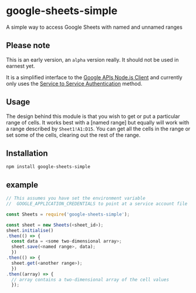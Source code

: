 [googleapis]: https://www.npmjs.com/package/googleapis
[service]: https://www.npmjs.com/package/googleapis#service-to-service-authentication
[range]: https://support.google.com/docs/answer/63175?co=GENIE.Platform%3DDesktop&hl=en

# google-sheets-simple

A simple way to access Google Sheets with named and unnamed ranges

## Please note

This is an early version, an `alpha` version really.  It should not
be used in earnest yet.

It is a simplified interface to the [Google APIs Node.js Client][googleapis]
and currently only uses the [Service to Service Authentication][service]
method.

## Usage

The design behind this module is that you wish to get or put a
particular range of cells.  It works best with a [named range] but
equally will work with a range described by `Sheet1!A1:D15`.  You
can get all the cells in the range or set some of the cells, clearing
out the rest of the range.

## Installation

```
npm install google-sheets-simple
```

## example

```javascript
// This assumes you have set the environment variable
//  GOOGLE_APPLICATION_CREDENTIALS to point at a service account file

const Sheets = require('google-sheets-simple');

const sheet = new Sheets(<sheet_id>);
sheet.initialise()
.then(() => {
  const data = <some two-dimensional array>;
  sheet.save(<named range>, data);
  })
.then(() => {
  sheet.get(<another range>);
  })
.then((array) => {
  // array contains a two-dimensional array of the cell values
  });
```
